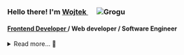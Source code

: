 <h3> 
  Hello there!  I'm
  <a color="#22282D" href="https://www.facebook.com/buahoot/">
    Wojtek
  </a>    
  <img alt="Grogu" width="48px"  margin="-20px 0px 0px 0px" src="https://www.icegif.com/wp-content/uploads/icegif-1299.gif" />
</h3>

<h4>
  <a href="https://wblachut.github.io/portfolio/"> Frontend Developer </a> / Web developer / Software Engineer
</h4>
<!-- <hr style="background-color: #58A6FF;"> -->

<details>
<summary>Read more... 🧐</summary>

#### My latest professional projects:
- IoT Platform for Energy Industry (Typescript, React, MaterialUI, Redux, Keyclock, Docker)
- Weather Insurance Application for Brokers and Underwriters (Typescript, React, Cypress, MaterialUI, Redux)
- Portfolio websites (Strapi, Next.js, Typescript, Tailwind)

    
####  Latest personal projects:
- [Fog of War Simulator](https://github.com/wblachut/fog-of-war) (Typescript, React, Vite, Canvas, Vitest)
- [Sudoku App](https://github.com/wblachut/sudoku-app)
- [Clicker App](https://codesandbox.io/s/github/wblachut/clicker-app-uk) simple copy of this [cookie clicker](http://orteil.dashnet.org/cookieclicker/).


#### My Languages and Tools:
<img align="left" alt="TypeScript" width="26px" src="https://upload.wikimedia.org/wikipedia/commons/thumb/4/4c/Typescript_logo_2020.svg/768px-Typescript_logo_2020.svg.png?20221110153201" />
<img align="left" alt="JavaScript" width="26px" src="https://raw.githubusercontent.com/get-icon/geticon/fc0f660daee147afb4a56c64e12bde6486b73e39/icons/javascript.svg" />
<img align="left" alt="React" width="26px" src="https://raw.githubusercontent.com/github/explore/80688e429a7d4ef2fca1e82350fe8e3517d3494d/topics/react/react.png" />
<img align="left" alt="Vite" width="26px" src="https://upload.wikimedia.org/wikipedia/commons/f/f1/Vitejs-logo.svg" />
<img align="left" alt="Jet Brains - WebStorm" width="26px" src="https://upload.wikimedia.org/wikipedia/commons/c/c0/WebStorm_Icon.svg" />
<img align="left" alt="HTML5" width="26px" src="https://raw.githubusercontent.com/github/explore/80688e429a7d4ef2fca1e82350fe8e3517d3494d/topics/html/html.png" />
<img align="left" alt="CSS3" width="26px" src="https://raw.githubusercontent.com/github/explore/80688e429a7d4ef2fca1e82350fe8e3517d3494d/topics/css/css.png" />
<img align="left" alt="Redux" width="26px" src="https://redux.js.org/img/redux.svg" />
<img align="left" alt="Sass" width="26px" src="https://raw.githubusercontent.com/github/explore/80688e429a7d4ef2fca1e82350fe8e3517d3494d/topics/sass/sass.png" />
<img align="left" alt="Webpack" width="26px" src="https://raw.githubusercontent.com/github/explore/80688e429a7d4ef2fca1e82350fe8e3517d3494d/topics/webpack/webpack.png" />
<img align="left" alt="Eslint" width="26px" src="https://raw.githubusercontent.com/github/explore/80688e429a7d4ef2fca1e82350fe8e3517d3494d/topics/eslint/eslint.png" />
<img align="left" alt="Prettier" width="26px" src="https://raw.githubusercontent.com/prettier/prettier-logo/master/images/prettier-icon-clean-centred.png" />
<img align="left" alt="Jest" width="26px" src="https://www.vectorlogo.zone/logos/jestjsio/jestjsio-icon.svg" />
<img align="left" alt="npm" width="26px" src="https://raw.githubusercontent.com/get-icon/geticon/fc0f660daee147afb4a56c64e12bde6486b73e39/icons/yarn.svg" />
<img align="left" alt="yarn" width="26px" src="https://s2.svgbox.net/files.svg?ic=npm" />
<img align="left" alt="Firebase" width="26px" src="https://raw.githubusercontent.com/github/explore/80688e429a7d4ef2fca1e82350fe8e3517d3494d/topics/firebase/firebase.png" />
<img align="left" alt="Gatsby" width="26px" src="https://icons.veryicon.com/png/o/business/vscode-program-item-icon/gatsby-1.png" />
<br>
<br>

#### Technologies I want to improve:
<img align="left" alt="Next.js" width="26px" src="https://bestofjs.org/logos/nextjs.svg" />
<img align="left" alt="Tailwind" width="26px" src="https://cdn.worldvectorlogo.com/logos/tailwindcss.svg" />
<img align="left" alt="GraphQL" width="26px" src="https://upload.wikimedia.org/wikipedia/commons/thumb/1/17/GraphQL_Logo.svg/2048px-GraphQL_Logo.svg.png" />
<img align="left" alt="Nest" width="26px" src="https://seeklogo.com/images/N/nestjs-logo-09342F76C0-seeklogo.com.png" />
<img align="left" alt="Node.js" width="26px" src="https://raw.githubusercontent.com/github/explore/80688e429a7d4ef2fca1e82350fe8e3517d3494d/topics/nodejs/nodejs.png" />
<img align="left" alt="Docker" width="26px" src="https://raw.githubusercontent.com/github/explore/80688e429a7d4ef2fca1e82350fe8e3517d3494d/topics/docker/docker.png" />
<img align="left" alt="Python" width="26px" src="https://raw.githubusercontent.com/github/explore/80688e429a7d4ef2fca1e82350fe8e3517d3494d/topics/python/python.png" />
<img align="left" alt="Python" width="26px" src="https://seeklogo.com/images/Q/qwik-icon-logo-48EC4793C2-seeklogo.com.png" />
<br>
<br>

#### Technologies I want to learn next:
<img align="left" alt="Qwik" width="26px" src="https://seeklogo.com/images/Q/qwik-icon-logo-48EC4793C2-seeklogo.com.png" />
<img align="left" alt="React Native" width="26px" src="https://cdn.hackr.io/uploads/topics_svg/react-native.svg" />
<img align="left" alt="Electron" width="26px" src="https://upload.wikimedia.org/wikipedia/commons/thumb/9/91/Electron_Software_Framework_Logo.svg/384px-Electron_Software_Framework_Logo.svg.png?20190331235051" />
<img align="left" alt="Svelte" width="26px" src="https://upload.wikimedia.org/wikipedia/commons/1/1b/Svelte_Logo.svg" />
<img align="left" alt="Deno" width="26px" src="https://deno.land/logo.svg" />
<br>
<br>

#### Others:
<img align="left" alt="Figma" height="26px" src="https://upload.wikimedia.org/wikipedia/commons/thumb/3/33/Figma-logo.svg/1200px-Figma-logo.svg.png" />
<img align="left" alt="postman" width="26px" src="https://cdn.worldvectorlogo.com/logos/postman.svg" />
<img align="left" alt="Atlassian Tools" width="26px" src="https://companieslogo.com/img/orig/TEAM-ddb0dd07.png?t=1633504719" />
<img align="left" alt="Linux" width="26px" src="https://raw.githubusercontent.com/devicons/devicon/master/icons/linux/linux-original.svg" />
<img align="left" alt="CorelDRAW" width="26px" src="https://encrypted-tbn0.gstatic.com/images?q=tbn:ANd9GcRwuqPmLQSgmtO5GLAXKn5WrrcjtGf-meuidg&usqp=CAU" />
<img align="left" alt="Photoshop" width="26px" src="https://raw.githubusercontent.com/devicons/devicon/master/icons/photoshop/photoshop-line.svg" />
<img align="left" alt="Matlab" width="26px" src="https://s2.svgbox.net/files.svg?ic=matlab" />
<br>
<br>
<br>
<hr>

#### Characteristics:
<p style="text-align: center;">Enthusiastic, Growth mindset, Proactive, Reliable, Open-minded, Helpful, Creative, Getting things done!</p>
<hr>

#### Hobbies:
* ⛷️  Freeride skiing
* 🌲  Outdoor and Nature
* ⛵  Sailing
* ⛰   Hiking
* 🎲  Board games
* 🦜  UX / UI
* 🐉  Fantasy
* 🎨  Watercolor Painting
* 🎮  Video games
  

  
<!-- [![Spotify](https://wblachut.vercel.app/api/spotify)](https://open.spotify.com/user/jdii6xk5nbxl3befcvaxpy8jj
)
### Spotify Playing 🎧
 [<img src="https://https://wb-spot-play-git-master-wblachut.vercel.app/api/spotify" alt="Spotify Playing" width="350" />](https://open.spotify.com/user/jdii6xk5nbxl3befcvaxpy8jj) -->

</details>
